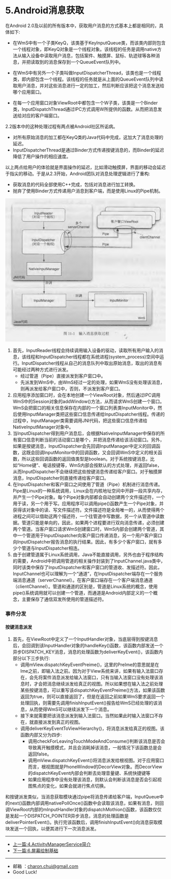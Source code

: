 # 5.Android消息获取

在Android 2.0及以前的所有版本中，获取用户消息的方式基本上都是相同的，具体如下:  

- 在WmS中有一个子类KeyQ，该类基于KeyInputQueue类，而该类内部则包含一个线程对象，即KeyQ对象是一个线程对象。该线程的任务是调用native方法从输入设备中读取用户消息，包括案件、触摸屏、鼠标、轨迹球等各种消息，并把读取到的消息保存到一个QueueEvent队列中。

- 在WmS中有另外一个子类叫做InputDispatcherThread，该类也是一个线程类，即内部包含一个线程。该线程的任务就是从上面的QueueEvent队列中读取用户消息，并对这些消息进行一定的加工，然后判断应该把这个消息发送给哪个应用窗口。
- 在每一个应用窗口对象ViewRoot中都包含一个W子类，该类是一个Binder类，InputDispatchThread通过IPC方式调用W所提供的函数。从而把消息发送给对应的客户端窗口。

2.2版本中的这种处理过程有两点被Android社区所诟病。

- 对所有原始消息的加工都在KeyQ类的Java代码中完成，这加大了消息处理的延迟。
- InputDispatcherThread是通过Binder方式传递按键消息的，而Binder的延迟降低了用户操作的相应速度。

以上两点给用户的体验就是界面操作的延迟，比如滑动触摸屏，界面的移动会延迟于指尖的移动。于是从2.3开始，Android团队对消息处理逻辑进行了重构: 

- 获取消息的代码全部使用C++完成，包括对消息进行加工转换。
- 抛弃了使用Binder方式传递用户消息到客户端，而是使用Linux的Pipe机制。



![](https://raw.githubusercontent.com/CharonChui/Pictures/master/input_message_process.png)

1. 首先，InputReader线程会持续调用输入设备的驱动，读取所有用户输入的消息，该线程和InputDispatcher线程都在系统进程(system_process)空间中运行。InputDispatcher线程从自己的消息队列中取出原始消息，取出的消息有可能经过两种方式进行派发。
    - 经过管道（Pipe）直接派发到客户窗口中。
    - 先派发到WmS中，由WmS经过一定的处理，如果WmS没有处理该消息，则再派发给客户窗口中，否则，不派发到客户窗口。
2. 应用程序添加窗口时，会在本地创建一个ViewRoot对象，然后通过IPC调用WmS中的Session对象的addWindow()方法，从而请求WmS创建一个窗口。WmS会把窗口的相关信息保存在内部的一个窗口列表类InputMonitor中，然后使用InputManager类把这些窗口信息传递给InputDispatcher线程。传递的过程中，InputManager类需要调用JNI代码，把这些窗口信息传递给NativeInputManager对象中。
3. 当InputDispatcher得到用户消息后，会根据NativeInputManager中保存的所有窗口信息判断当前的活动窗口是哪个，并把消息传递给该活动窗口。另外，如果是按键消息，InputDispatcher会先回调InputManager中定义的回调函数，这既会回调InputMonitor中的回调函数，又会回调WmS中定义的相关函数，所以这些回调函数的返回值类型是boolean。对于系统按键消息，比如“Home键”、电话按键等，WmS内部会按默认的方式处理，并返回false，从而InputDispatcher不会继续把这些按键消息传递给客户窗口。对于触摸屏消息，InputDispatcher则直接传递给客户窗口。
4. 在InputDispatcher和客户窗口之间使用了管道（Pipe）机制进行消息传递。Pipe是Linux的一种系统调用，Linux会在内核地址空间中开辟一段共享内存，并产生一个Pipe对象。每个Pipe对象内部都会自动创建两个文件描述符，一个用于读，另一个用于写。应用程序可以调用pipe()函数产生一个Pipe对象，并获得该对象中的读、写文件描述符。文件描述符是全局唯一的，从而使得两个进程之间可以借助这两个描述符，一个往管道中写数据，另一个从管道中读数据。管道只能是单向的，因此，如果两个进程要进行双向消息传递，必须创建两个管道。当客户窗口请求WmS创建窗口时，WmS内部会创建两个管道，其中一个管道用于InputDispatcher向客户窗口传递消息，另一个用户客户窗口向InputDispatcher报告消息的执行结果。因此，有多少个客户窗口，就有多少个管道与InputDispatcher相连。
5. 由于创建管道属于Linux系统调用，Java不能直接调用，另外也由于程序结构的需要，Android中把调用管道的相关操作封装到了InputChannel.java类中，同时该类中保存了InputDispatcher和客户窗口的管道收、发描述符。因此，InputChannel也可以理解为一个“通道”，在InputDispatcher端存在一个服务端消息通道（serverChannel）。在客户窗口端存在一个客户端消息通道（clientChannel）。管道和通道的区别是，管道是Linux系统的概念，使用pipe()系统调用就可以创建一个管道，而通道是Android内部定义的一个概念，主要保存了通信双发所使用的管道描述符。



### 事件分发



#### 按键消息派发

1. 首先，在ViewRoot中定义了一个InputHandler对象，当底层得到按键消息后，会回调到该InputHandler对象的handleKey()函数，该函数内部发送一个异步DISPATCH_KEY消息，消息的处理函数为deliverKeyEvent()，该函数内部分以下三步执行:  
    - 调用mView.dispatchKeyEventPreime()，这里的PreIme的意思就是在Ime之前，即输入法之前。因为对于View系统来讲，如果有输入法窗口存在，会先将案件消息派发给输入法窗口，只有当输入法窗口没有处理该消息时，才会把消息继续派发给真正的视图。所以如果想在输入法之前处理某些按键消息，可以重写该dispatchKeyEventPreime()方法，如果该函数返回为true，则可以直接返回了，但是在返回之前如果WmS要求返回一个处理回执，则需要先调用finishInputEvent()报告给WmS已经处理的该消息，从而使得WmS可以继续派发下一个消息。
    - 接下来就需要把该消息派发到输入法窗口。当然如果此时输入法窗口不存在，就直接派发到真正的视图。
    - 调用deliverKeyEventToViewHierarchy()，将消息派发给真正的视图。该函数内部又分为四步:  
        - 调用checkForLeavingTouchModeAndConsume()判断该消息是否会导致离开触摸模式，并且会消耗掉该消息，一般情况下该函数总是会返回false。
        - 调用mView.dispatchKeyEvent()将消息派发给根视图。对于应用窗口而言，根视图就是PhoneWindow的DecorView对象。而DecorView的dispatchKeyEvent内部会判断去处理音量键、系统快捷键等
        - 如果应用程序中没有处理该消息，则默认会判断该消息是否会引起视图焦点的变化，如果会就进行焦点切换。





和按键派发类似，当消息获取模块通过pipe将消息传递给客户端，InputQueue中的next()函数内部调用nativePollOnce()函数中会读取该消息，如果有消息，则回调ViewRoot内部的mInputHandler对象的dispatchMothion()函数，该函数仅仅是发起一个DISPATCH_POINTER异步消息，消息的处理函数是deliverPointerEvent()。执行完该函数后，调用finishInputEvent()向消息获取模块发送一个回执，以便其进行下一次消息派发。





---

- [上一篇:4.ActivityManagerService简介](./OperatingSystem/AndroidKernal/4.ActivityManagerService%E7%AE%80%E4%BB%8B.md)
- [下一篇:6.屏幕绘制基础](./OperatingSystem/AndroidKernal/6.%E5%B1%8F%E5%B9%95%E7%BB%98%E5%88%B6%E5%9F%BA%E7%A1%80.md)




---

- 邮箱 ：charon.chui@gmail.com  
- Good Luck! 